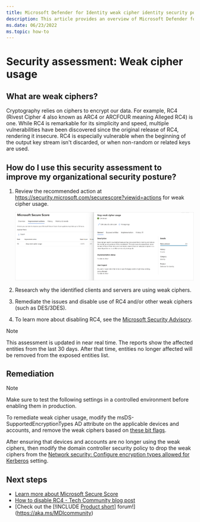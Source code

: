 ```yaml
---
title: Microsoft Defender for Identity weak cipher identity security posture assessment report
description: This article provides an overview of Microsoft Defender for Identity's weak cipher identity security posture assessment report.
ms.date: 06/23/2022
ms.topic: how-to
---
```


# Security assessment: Weak cipher usage

## What are weak ciphers?

Cryptography relies on ciphers to encrypt our data. For example, RC4 (Rivest Cipher 4 also known as ARC4 or ARCFOUR meaning Alleged RC4) is one. While RC4 is remarkable for its simplicity and speed, multiple vulnerabilities have been discovered since the original release of RC4, rendering it insecure. RC4 is especially vulnerable when the beginning of the output key stream isn't discarded, or when non-random or related keys are used.

## How do I use this security assessment to improve my organizational security posture?

1. Review the recommended action at <https://security.microsoft.com/securescore?viewid=actions> for weak cipher usage.

    ![Review weak cipher usage assessment.](media/cas-isp-weak-cipher-2.png)
1. Research why the identified clients and servers are using weak ciphers.
1. Remediate the issues and disable use of RC4 and/or other weak ciphers (such as DES/3DES).
1. To learn more about disabling RC4, see the [Microsoft Security Advisory](https://support.microsoft.com/help/2868725/microsoft-security-advisory-update-for-disabling-rc4).

> [!NOTE]
> This assessment is updated in near real time.
> The reports show the affected entities from the last 30 days. After that time, entities no longer affected will be removed from the exposed entities list.

## Remediation

> [!NOTE]
> Make sure to test the following settings in a controlled environment before enabling them in production.

To remediate weak cipher usage, modify the msDS-SupportedEncryptionTypes AD attribute on the applicable devices and accounts, and remove the weak ciphers based on [these bit flags](/openspecs/windows_protocols/ms-kile/6cfc7b50-11ed-4b4d-846d-6f08f0812919).

After ensuring that devices and accounts are no longer using the weak ciphers, then modify the domain controller security policy to drop the weak ciphers from the [Network security: Configure encryption types allowed for Kerberos](/windows/security/threat-protection/security-policy-settings/network-security-configure-encryption-types-allowed-for-kerberos) setting.

## Next steps

- [Learn more about Microsoft Secure Score](/microsoft-365/security/defender/microsoft-secure-score)
- [How to disable RC4 - Tech Community blog post](https://techcommunity.microsoft.com/t5/core-infrastructure-and-security/decrypting-the-selection-of-supported-kerberos-encryption-types/ba-p/1628797)
- [Check out the [!INCLUDE [Product short](includes/product-short.md)] forum!](<https://aka.ms/MDIcommunity>)
